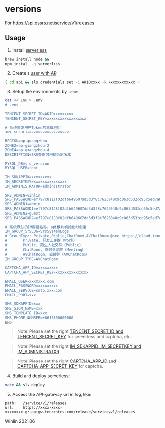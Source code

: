 # versions

For https://api.ossrs.net/service/v1/releases

## Usage

1. Install [serverless](https://github.com/serverless/serverless)

```bash
brew install node &&
npm install -g serverless
```

2. Create a [user with AK](https://console.cloud.tencent.com/cam):

```bash
( cd api && sls credentials set -i AKIDxxxx -k xxxxxxxxxxxx )
```

3. Setup the environments by `.env`:

```bash
cat << END > .env
# .env

TENCENT_SECRET_ID=AKIDxxxxxxxxx
TENCENT_SECRET_KEY=xxxxxxxxxxxxxxxxxx

# 系统颁发用户Token的基础密钥
JWT_SECRET=xxxxxxxxxxxxxxxxxx

REGION=ap-guangzhou
ZONE2=ap-guangzhou-2
ZONE4=ap-guangzhou-4
DESCRIPTION=SRS查询可用的稳定版本

MYSQL_DB=srs_version
MYSQL_USER=root

IM_SDKAPPID=xxxxxxxxx
IM_SECRETKEY=xxxxxxxxxxxxxxx
IM_ADMINISTRATOR=administrator

SRS_ADMIN=winlin
SRS_PASSWORD=ef797c8118f02dfb649607dd5d3f8c7623048c9c063d532cc95c5ed7a898a64f #sha256('12345678')
SRS_ADMIN1=admin
SRS_PASSWORD1=ef797c8118f02dfb649607dd5d3f8c7623048c9c063d532cc95c5ed7a898a64f
SRS_ADMIN2=guest
SRS_PASSWORD2=ef797c8118f02dfb649607dd5d3f8c7623048c9c063d532cc95c5ed7a898a64f

# 系统默认的IM群组名称，api模块初始化时创建
IM_GROUP_SYSLOG=SrsSystemLogs
# GroupType: Private,Public,ChatRoom,AVChatRoom @see https://cloud.tencent.com/document/product/269/1502#GroupType
#       Private, 好友工作群（Work）
#       Public, 陌生人社交群（Public）
#       ChatRoom, 临时会议群（Meeting）
#       AVChatRoom, 直播群（AVChatRoom）
IM_GROUP_TYPE=AVChatRoom

CAPTCHA_APP_ID=xxxxxxxxx
CAPTCHA_APP_SECRET_KEY=xxxxxxxxxxxxxxx

EMAIL_USER=xxx@xxx.com
EMAIL_PASSWORD=xxxxxxxxx
EMAIL_SERVICE=smtp.xxx.com
EMAIL_PORT=xxx

SMS_SDKAPPID=xxx
SMS_SIGN_NAME=xxx
SMS_TEMPLATE_ID=xxx
SMS_PHONE_NUMBER=+8615800000000
END
```

> Note: Please set the right [TENCENT_SECRET_ID and TENCENT_SECRET_KEY](https://console.cloud.tencent.com/cam) for serverless and captcha, etc.

> Note: Please set the right [IM_SDKAPPID, IM_SECRETKEY and IM_ADMINISTRATOR](https://console.cloud.tencent.com/im-detail).

> Note: Please set the right [CAPTCHA_APP_ID and CAPTCHA_APP_SECRET_KEY](https://console.cloud.tencent.com/captcha/graphical) for captcha.

4. Build and deploy serverless:

```bash
make && sls deploy
```

5. Access the API-gateway url in log, like:

```
path:   /service/v1/releases
url:    https://xxxx-xxxx-xxxxxxxx.gz.apigw.tencentcs.com/release/service/v1/releases
```

Winlin 2021.06
